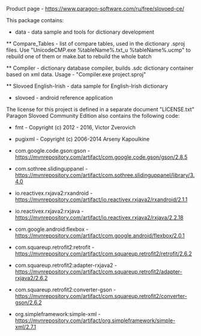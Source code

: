 Product page - https://www.paragon-software.com/ru/free/slovoed-ce/

This package contains:
* data - data sample and tools for dictionary development

** Compare_Tables - list of compare tables, used in the dictionary .sproj files. Use "UnicodeCMP.exe %tableName%.txt_u %tableName%.ucmp" to rebuild one of them or make.bat to rebuild the whole batch

** Compiler - dictionary database compiler, builds .sdc dictionary container based on xml data. Usage - "Compiler.exe project.sproj"

** Slovoed English-Irish - data sample for English-Irish dictionary

* slovoed - android reference application

The license for this project is defined in a separate document "LICENSE.txt" Paragon Slovoed Community Edition also contains the following code:

* fmt - Copyright (c) 2012 - 2016, Victor Zverovich

* pugixml - Copyright (c) 2006-2014 Arseny Kapoulkine

* com.google.code.gson:gson - https://mvnrepository.com/artifact/com.google.code.gson/gson/2.8.5

* com.sothree.slidinguppanel - https://mvnrepository.com/artifact/com.sothree.slidinguppanel/library/3.4.0

* io.reactivex.rxjava2:rxandroid - https://mvnrepository.com/artifact/io.reactivex.rxjava2/rxandroid/2.1.1

* io.reactivex.rxjava2:rxjava - https://mvnrepository.com/artifact/io.reactivex.rxjava2/rxjava/2.2.18

* com.google.android:flexbox - https://mvnrepository.com/artifact/com.google.android/flexbox/2.0.1

* com.squareup.retrofit2:retrofit - https://mvnrepository.com/artifact/com.squareup.retrofit2/retrofit/2.6.2

* com.squareup.retrofit2:adapter-rxjava2 - https://mvnrepository.com/artifact/com.squareup.retrofit2/adapter-rxjava2/2.6.2

* com.squareup.retrofit2:converter-gson - https://mvnrepository.com/artifact/com.squareup.retrofit2/converter-gson/2.6.2

* org.simpleframework:simple-xml - https://mvnrepository.com/artifact/org.simpleframework/simple-xml/2.7.1